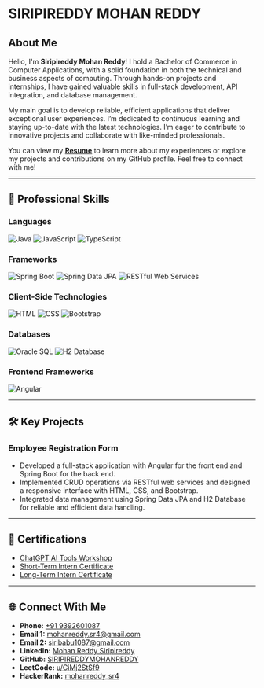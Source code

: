 # SIRIPIREDDY MOHAN REDDY
## About Me

Hello, I'm **Siripireddy Mohan Reddy**! I hold a Bachelor of Commerce in Computer Applications, with a solid foundation in both the technical and business aspects of computing. Through hands-on projects and internships, I have gained valuable skills in full-stack development, API integration, and database management.

My main goal is to develop reliable, efficient applications that deliver exceptional user experiences. I’m dedicated to continuous learning and staying up-to-date with the latest technologies. I’m eager to contribute to innovative projects and collaborate with like-minded professionals.

You can view my [**Resume**](https://drive.google.com/file/d/1j1NzupFAWg3UMwsyUdfLSV7wVQx3ki_q/view?usp=sharing) to learn more about my experiences or explore my projects and contributions on my GitHub profile. Feel free to connect with me!

---
<section id="skills">
  <h2>💼 <strong>Professional Skills</strong></h2>
  
  <h3><strong>Languages</strong></h3>
  <p>
    <img src="https://img.shields.io/badge/Java-orange?style=flat-square&logo=java&logoColor=white" alt="Java">
    <img src="https://img.shields.io/badge/JavaScript-yellow?style=flat-square&logo=javascript&logoColor=black" alt="JavaScript">
    <img src="https://img.shields.io/badge/TypeScript-blue?style=flat-square&logo=typescript&logoColor=white" alt="TypeScript">
  </p>
  
  <h3><strong>Frameworks</strong></h3>
  <p>
    <img src="https://img.shields.io/badge/Spring%20Boot-green?style=flat-square&logo=spring&logoColor=white" alt="Spring Boot">
    <img src="https://img.shields.io/badge/Spring%20Data%20JPA-blue?style=flat-square&logo=spring&logoColor=white" alt="Spring Data JPA">
    <img src="https://img.shields.io/badge/RESTful%20Web%20Services-teal?style=flat-square&logo=rest&logoColor=white" alt="RESTful Web Services">
  </p>
  
  <h3><strong>Client-Side Technologies</strong></h3>
  <p>
    <img src="https://img.shields.io/badge/HTML-orange?style=flat-square&logo=html5&logoColor=white" alt="HTML">
    <img src="https://img.shields.io/badge/CSS-blue?style=flat-square&logo=css3&logoColor=white" alt="CSS">
    <img src="https://img.shields.io/badge/Bootstrap-purple?style=flat-square&logo=bootstrap&logoColor=white" alt="Bootstrap">
  </p>
  
  <h3><strong>Databases</strong></h3>
  <p>
    <img src="https://img.shields.io/badge/Oracle_SQL-red?style=flat-square&logo=oracle&logoColor=white" alt="Oracle SQL">
    <img src="https://img.shields.io/badge/H2%20Database-blue?style=flat-square&logo=h2&logoColor=white" alt="H2 Database">
  </p>
  
  <h3><strong>Frontend Frameworks</strong></h3>
  <p>
    <img src="https://img.shields.io/badge/Angular-red?style=flat-square&logo=angular&logoColor=white" alt="Angular">
  </p>
</section>

---

## 🛠️ **Key Projects**

### Employee Registration Form
- Developed a full-stack application with Angular for the front end and Spring Boot for the back end.
- Implemented CRUD operations via RESTful web services and designed a responsive interface with HTML, CSS, and Bootstrap.
- Integrated data management using Spring Data JPA and H2 Database for reliable and efficient data handling.

---

## 📄 **Certifications**
- [ChatGPT AI Tools Workshop](https://drive.google.com/file/d/1tTDezex0F5gpC3imUUC0Lf-rqNdtyyJf/view?usp=sharing)  
- [Short-Term Intern Certificate](https://drive.google.com/file/d/1760CHT1C_iFrnnlZ0ZEOmAcPCr8XdQLr/view?usp=sharing)
- [Long-Term Intern Certificate](https://drive.google.com/file/d/15UPgt0oFV-xzdTbE3M6eh9GlnQ6_BFUj/view?usp=sharing)

---

## 🌐 **Connect With Me**

- **Phone:** [+91 9392601087](tel:+919392601087)  
- **Email 1:** [mohanreddy.sr4@gmail.com](mailto:mohanreddy.sr4@gmail.com)  
- **Email 2:** [siribabu1087@gmail.com](mailto:siribabu1087@gmail.com)  
- **LinkedIn:** [Mohan Reddy Siripireddy](https://www.linkedin.com/in/mohan-reddy-siripireddy-46526a325/)  
- **GitHub:** [SIRIPIREDDYMOHANREDDY](https://github.com/SIRIPIREDDYMOHANREDDY)  
- **LeetCode:** [u/CiMj2StSf9](https://leetcode.com/u/CiMj2StSf9/)  
- **HackerRank:** [mohanreddy_sr4](https://www.hackerrank.com/profile/mohanreddy_sr4)  
